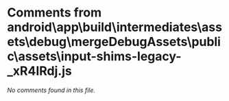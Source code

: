 # Comments from android\app\build\intermediates\assets\debug\mergeDebugAssets\public\assets\input-shims-legacy-_xR4IRdj.js

*No comments found in this file.*
